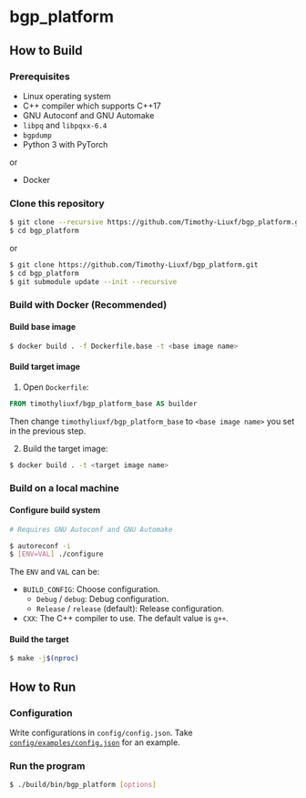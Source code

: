 # bgp_platform

## How to Build

### Prerequisites

+ Linux operating system
+ C++ compiler which supports C++17
+ GNU Autoconf and GNU Automake
+ `libpq` and `libpqxx-6.4`
+ `bgpdump`
+ Python 3 with PyTorch

or

+ Docker

### Clone this repository

```bash
$ git clone --recursive https://github.com/Timothy-Liuxf/bgp_platform.git
$ cd bgp_platform
```

or

```bash
$ git clone https://github.com/Timothy-Liuxf/bgp_platform.git
$ cd bgp_platform
$ git submodule update --init --recursive
```

### Build with Docker (Recommended)

#### Build base image

```bash
$ docker build . -f Dockerfile.base -t <base image name>
```

#### Build target image

1. Open `Dockerfile`:

  ```Dockerfile
  FROM timothyliuxf/bgp_platform_base AS builder
  ```
  
  Then change `timothyliuxf/bgp_platform_base` to `<base image name>` you set in the previous step.

2. Build the target image:

  ```bash
  $ docker build . -t <target image name>
  ```

### Build on a local machine

#### Configure build system

```bash
# Requires GNU Autoconf and GNU Automake

$ autoreconf -i
$ [ENV=VAL] ./configure
```

The `ENV` and `VAL` can be:

+ `BUILD_CONFIG`: Choose configuration.
  + `Debug` / `debug`: Debug configuration.
  + `Release` / `release` (default): Release configuration.
+ `CXX`: The C++ compiler to use. The default value is `g++`.

#### Build the target

```bash
$ make -j$(nproc)
```

## How to Run

### Configuration

Write configurations in `config/config.json`. Take [`config/examples/config.json`](config/examples/config.json) for an example.

### Run the program

```bash
$ ./build/bin/bgp_platform [options]
```
